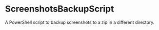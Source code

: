 # ScreenshotsBackupScript
A PowerShell script to backup screenshots to a zip in a different directory.
